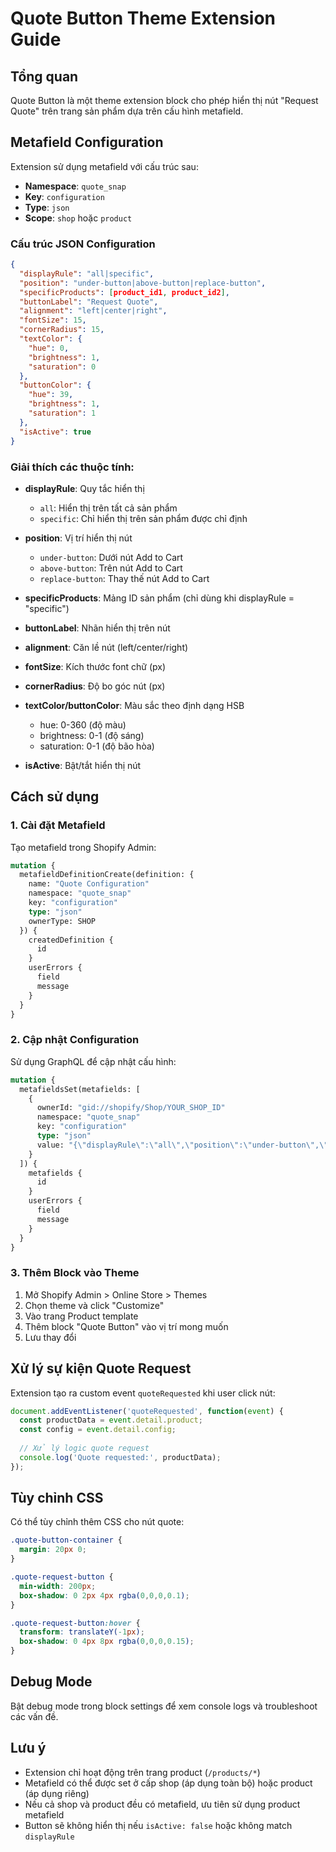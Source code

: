 # Quote Button Theme Extension Guide

## Tổng quan

Quote Button là một theme extension block cho phép hiển thị nút "Request Quote" trên trang sản phẩm dựa trên cấu hình metafield.

## Metafield Configuration

Extension sử dụng metafield với cấu trúc sau:

- **Namespace**: `quote_snap`
- **Key**: `configuration`
- **Type**: `json`
- **Scope**: `shop` hoặc `product`

### Cấu trúc JSON Configuration

```json
{
  "displayRule": "all|specific",
  "position": "under-button|above-button|replace-button",
  "specificProducts": [product_id1, product_id2],
  "buttonLabel": "Request Quote",
  "alignment": "left|center|right",
  "fontSize": 15,
  "cornerRadius": 15,
  "textColor": {
    "hue": 0,
    "brightness": 1,
    "saturation": 0
  },
  "buttonColor": {
    "hue": 39,
    "brightness": 1,
    "saturation": 1
  },
  "isActive": true
}
```

### Giải thích các thuộc tính:

- **displayRule**: Quy tắc hiển thị
  - `all`: Hiển thị trên tất cả sản phẩm
  - `specific`: Chỉ hiển thị trên sản phẩm được chỉ định

- **position**: Vị trí hiển thị nút
  - `under-button`: Dưới nút Add to Cart
  - `above-button`: Trên nút Add to Cart  
  - `replace-button`: Thay thế nút Add to Cart

- **specificProducts**: Mảng ID sản phẩm (chỉ dùng khi displayRule = "specific")

- **buttonLabel**: Nhãn hiển thị trên nút

- **alignment**: Căn lề nút (left/center/right)

- **fontSize**: Kích thước font chữ (px)

- **cornerRadius**: Độ bo góc nút (px)

- **textColor/buttonColor**: Màu sắc theo định dạng HSB
  - hue: 0-360 (độ màu)
  - brightness: 0-1 (độ sáng)
  - saturation: 0-1 (độ bão hòa)

- **isActive**: Bật/tắt hiển thị nút

## Cách sử dụng

### 1. Cài đặt Metafield

Tạo metafield trong Shopify Admin:

```graphql
mutation {
  metafieldDefinitionCreate(definition: {
    name: "Quote Configuration"
    namespace: "quote_snap"
    key: "configuration"
    type: "json"
    ownerType: SHOP
  }) {
    createdDefinition {
      id
    }
    userErrors {
      field
      message
    }
  }
}
```

### 2. Cập nhật Configuration

Sử dụng GraphQL để cập nhật cấu hình:

```graphql
mutation {
  metafieldsSet(metafields: [
    {
      ownerId: "gid://shopify/Shop/YOUR_SHOP_ID"
      namespace: "quote_snap"
      key: "configuration"
      type: "json"
      value: "{\"displayRule\":\"all\",\"position\":\"under-button\",\"buttonLabel\":\"Request Quote\",\"alignment\":\"center\",\"fontSize\":15,\"cornerRadius\":15,\"textColor\":{\"hue\":0,\"brightness\":1,\"saturation\":0},\"buttonColor\":{\"hue\":39,\"brightness\":1,\"saturation\":1},\"isActive\":true}"
    }
  ]) {
    metafields {
      id
    }
    userErrors {
      field
      message
    }
  }
}
```

### 3. Thêm Block vào Theme

1. Mở Shopify Admin > Online Store > Themes
2. Chọn theme và click "Customize"
3. Vào trang Product template
4. Thêm block "Quote Button" vào vị trí mong muốn
5. Lưu thay đổi

## Xử lý sự kiện Quote Request

Extension tạo ra custom event `quoteRequested` khi user click nút:

```javascript
document.addEventListener('quoteRequested', function(event) {
  const productData = event.detail.product;
  const config = event.detail.config;
  
  // Xử lý logic quote request
  console.log('Quote requested:', productData);
});
```

## Tùy chỉnh CSS

Có thể tùy chỉnh thêm CSS cho nút quote:

```css
.quote-button-container {
  margin: 20px 0;
}

.quote-request-button {
  min-width: 200px;
  box-shadow: 0 2px 4px rgba(0,0,0,0.1);
}

.quote-request-button:hover {
  transform: translateY(-1px);
  box-shadow: 0 4px 8px rgba(0,0,0,0.15);
}
```

## Debug Mode

Bật debug mode trong block settings để xem console logs và troubleshoot các vấn đề.

## Lưu ý

- Extension chỉ hoạt động trên trang product (`/products/*`)
- Metafield có thể được set ở cấp shop (áp dụng toàn bộ) hoặc product (áp dụng riêng)
- Nếu cả shop và product đều có metafield, ưu tiên sử dụng product metafield
- Button sẽ không hiển thị nếu `isActive: false` hoặc không match `displayRule`
